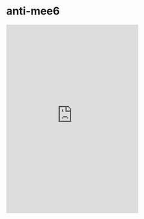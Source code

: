 # anti-mee6


<iframe src="https://discord.com/widget?id=799590946475999282&theme=dark" width="350" height="500" allowtransparency="true" frameborder="0" sandbox="allow-popups allow-popups-to-escape-sandbox allow-same-origin allow-scripts"></iframe>